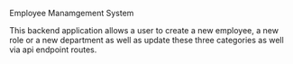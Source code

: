 Employee Manamgement System

This backend application allows a user to create a new employee, a new role or a new department as well as update these three categories as well via api endpoint routes. 